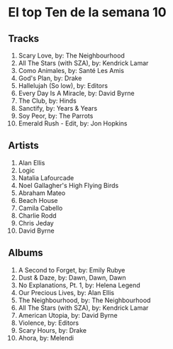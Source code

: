 # El top Ten de la semana 10

## Tracks
1. Scary Love, by: The Neighbourhood
1. All The Stars (with SZA), by: Kendrick Lamar
1. Como Animales, by: Santé Les Amis
1. God's Plan, by: Drake
1. Hallelujah (So low), by: Editors
1. Every Day Is A Miracle, by: David Byrne
1. The Club, by: Hinds
1. Sanctify, by: Years & Years
1. Soy Peor, by: The Parrots
1. Emerald Rush - Edit, by: Jon Hopkins

## Artists
1. Alan Ellis
1. Logic
1. Natalia Lafourcade
1. Noel Gallagher's High Flying Birds
1. Abraham Mateo
1. Beach House
1. Camila Cabello
1. Charlie Rodd
1. Chris Jeday
1. David Byrne

## Albums
1. A Second to Forget, by: Emily Rubye
1. Dust & Daze, by: Dawn, Dawn, Dawn
1. No Explanations, Pt. 1, by: Helena Legend
1. Our Precious Lives, by: Alan Ellis
1. The Neighbourhood, by: The Neighbourhood
1. All The Stars (with SZA), by: Kendrick Lamar
1. American Utopia, by: David Byrne
1. Violence, by: Editors
1. Scary Hours, by: Drake
1. Ahora, by: Melendi
